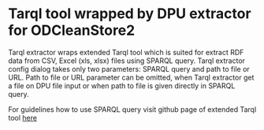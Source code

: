 Tarql tool wrapped by DPU extractor for ODCleanStore2
====================================================

Tarql extractor wraps extended Tarql tool which is suited for extract RDF data from CSV, Excel (xls, xlsx) files using SPARQL query.
Tarql extractor config dialog takes only two parameters: SPARQL query and path to file or URL.
Path to file or URL parameter can be omitted, when Tarql extractor get a file on DPU file input or when path to file is given directly in SPARQL query.

For guidelines how to use SPARQL query visit github page of extended Tarql tool [here](https://github.com/cammeronm/tarql)